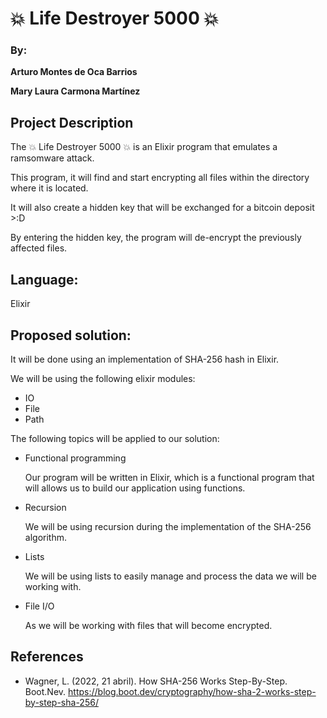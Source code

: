 # 💥 Life Destroyer 5000 💥 #
### By: ###
__Arturo Montes de Oca Barrios__

__Mary Laura Carmona Martínez__

## Project Description ##
The 💥 Life Destroyer 5000 💥 is an Elixir program that emulates a ramsomware attack.

This program, it will find and start encrypting all files within the directory where it is located. 

It will also create a hidden key that will be exchanged for a bitcoin deposit >:D

By entering the hidden key, the program will de-encrypt the previously affected files.

## Language: ## 
Elixir

## Proposed solution: ##
It will be done using an implementation of SHA-256 hash in Elixir.

We will be using the following elixir modules:
* IO
* File
* Path

The following topics will be applied to our solution:
* Functional programming

     Our program will be written in Elixir, which is a functional program that will allows us to build our application using functions.
* Recursion

     We will be using recursion during the implementation of the SHA-256 algorithm.
* Lists

     We will be using lists to easily manage and process the data we will be working with.
* File I/O

     As we will be working with files that will become encrypted.

## References ##
- Wagner, L. (2022, 21 abril). How SHA-256 Works Step-By-Step. Boot.Nev. https://blog.boot.dev/cryptography/how-sha-2-works-step-by-step-sha-256/
